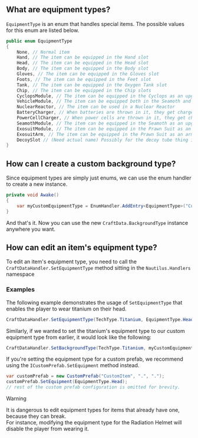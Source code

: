 ## What are equipment types?
`EquipmentType` is an enum that handles special items. The possible values for this enum are listed below.

```csharp
public enum EquipmentType
{
    None, // Normal item
    Hand, // The item can be equipped in the Hand slot
    Head, // The item can be equipped in the Head slot
    Body, // The item can be equipped in the Body slot
    Gloves, // The item can be equipped in the Gloves slot
    Foots, // The item can be equipped in the Feet slot
    Tank, // The item can be equipped in the Oxygen Tank slot
    Chip, // The item can be equipped in the Chip slots
    CyclopsModule, // The item can be equipped in the Cyclops as an upgrade module
    VehicleModule, // The item can be equipped both in the Seamoth and in the Prawn Suit as an upgrade module
    NuclearReactor, // The item can be used in a Nuclear Reactor
    BatteryCharger, // When batteries are thrown in it, they get charged (for buildables)
    PowerCellCharger, // When power cells are thrown in it, they get charged (for buildables)
    SeamothModule, // The item can be equipped in the Seamoth as an upgrade module
    ExosuitModule, // The item can be equipped in the Prawn Suit as an upgrade module
    ExosuitArm, // The item can be equipped in the Prawn Suit as an arm
    DecoySlot // (Need actual name) Possibly for the decoy tube thing in the cyclops
}
```

## How can I create a custom background type?
Since equipment types are simply just enums, we can use the enum handler to create a new instance.
```csharp
private void Awake()
{
    var myCustomEquipmentType = EnumHandler.AddEntry<EquipmentType>("CustomEquipmentType");
}
```

And that's it. Now you can use the new `CraftData.BackgroundType` instance anywhere you want.

## How can edit an item's equipment type?
To edit an item's equipment type, you need to call the `CraftDataHandler.SetEquipmentType` method sitting in the `Nautilus.Handlers` namespace

### Examples
The following example demonstrates the usage of `SetEquipmentType` that enables the player to wear titanium on their head.

```csharp
CraftDataHandler.SetEquipmentType(TechType.Titanium, EquipmentType.Head);
```

Similarly, if we wanted to set the titanium's equipment type to our custom equipment type from earlier, it would look like the following:
```csharp
CraftDataHandler.SetBackgroundType(TechType.Titanium, myCustomEquipmentType);
```

If you're setting the equipment type for a custom prefab, we recommend using the `ICustomPrefab.SetEquipment` method instead.
```csharp
var customPrefab = new CustomPrefab("CustomItem", ".", ".");
customPrefab.SetEquipment(EquipmentType.Head);
// rest of the custom prefab configuration is omitted for brevity.
```

> [!WARNING] 
> It is dangerous to edit equipment types for items that already have one, because they can break.  
> For instance, modifying the equipment type for the Radiation Helmet will disable the player from wearing it.

